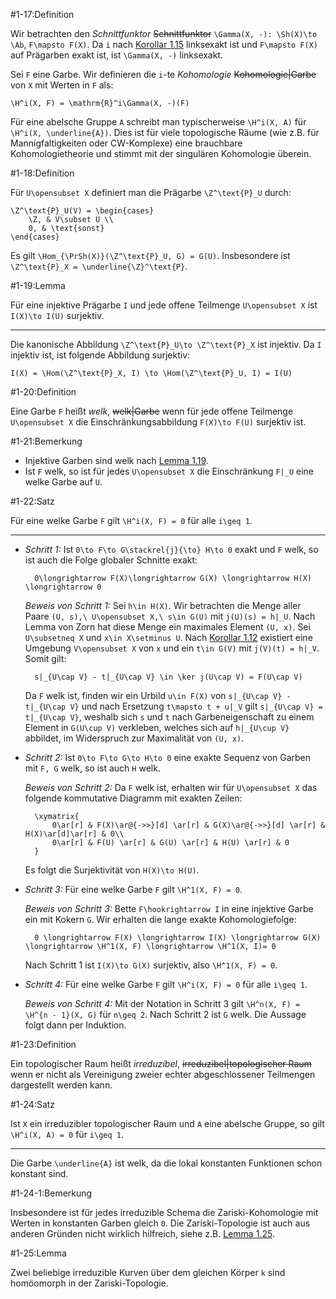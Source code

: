 #1-17:Definition

Wir betrachten den *Schnittfunktor* ~~Schnittfunktor~~ `\Gamma(X, -): \Sh(X)\to \Ab`, `F\mapsto F(X)`. Da `i` nach [Korollar 1.15](#1-15) linksexakt ist und `F\mapsto F(X)` auf Prägarben exakt ist, ist `\Gamma(X, -)` linksexakt.

Sei `F` eine Garbe. Wir definieren die `i`-te *Kohomologie* ~~Kohomologie|Garbe~~ von `X` mit Werten in `F` als:

    \H^i(X, F) = \mathrm{R}^i\Gamma(X, -)(F)

Für eine abelsche Gruppe `A` schreibt man typischerweise `\H^i(X, A)` für `\H^i(X, \underline{A})`. Dies ist für viele topologische Räume (wie z.B. für Mannigfaltigkeiten oder CW-Komplexe) eine brauchbare Kohomologietheorie und stimmt mit der singulären Kohomologie überein.

#1-18:Definition

Für `U\opensubset X` definiert man die Prägarbe `\Z^\text{P}_U` durch:

    \Z^\text{P}_U(V) = \begin{cases}
        \Z, & V\subset U \\
        0, & \text{sonst}
    \end{cases}

Es gilt `\Hom_{\PrSh(X)}(\Z^\text{P}_U, G) = G(U)`. Insbesondere ist `\Z^\text{P}_X = \underline{\Z}^\text{P}`.

#1-19:Lemma

Für eine injektive Prägarbe `I` und jede offene Teilmenge `U\opensubset X` ist `I(X)\to I(U)` surjektiv.

---

Die kanonische Abbildung `\Z^\text{P}_U\to \Z^\text{P}_X` ist injektiv. Da `I` injektiv ist, ist folgende Abbildung surjektiv:

    I(X) = \Hom(\Z^\text{P}_X, I) \to \Hom(\Z^\text{P}_U, I) = I(U)

#1-20:Definition

Eine Garbe `F` heißt *welk*, ~~welk|Garbe~~ wenn für jede offene Teilmenge `U\opensubset X` die Einschränkungsabbildung `F(X)\to F(U)` surjektiv ist.

#1-21:Bemerkung

*   Injektive Garben sind welk nach [Lemma 1.19](#1-19).
*   Ist `F` welk, so ist für jedes `U\opensubset X` die Einschränkung `F|_U` eine welke Garbe auf `U`.

#1-22:Satz

Für eine welke Garbe `F` gilt `\H^i(X, F) = 0` für alle `i\geq 1`.

---

* *Schritt 1:* Ist `0\to F\to G\stackrel{j}{\to} H\to 0` exakt und `F` welk, so ist auch die Folge globaler Schnitte exakt:

        0\longrightarrow F(X)\longrightarrow G(X) \longrightarrow H(X) \longrightarrow 0

  *Beweis von Schritt 1:* Sei `h\in H(X)`. Wir betrachten die Menge aller Paare `(U, s),\ U\opensubset X,\ s\in G(U)` mit `j(U)(s) = h|_U`. Nach Lemma von Zorn hat diese Menge ein maximales Element `(U, x)`. Sei `U\subsetneq X` und `x\in X\setminus U`. Nach [Korollar 1.12](#1-12) existiert eine Umgebung `V\opensubset X` von `x` und ein `t\in G(V)` mit `j(V)(t) = h|_V`. Somit gilt:

        s|_{U\cap V} - t|_{U\cap V} \in \ker j(U\cap V) = F(U\cap V)

  Da `F` welk ist, finden wir ein Urbild `u\in F(X)` von `s|_{U\cap V} - t|_{U\cap V}` und nach Ersetzung `t\mapsto t + u|_V` gilt `s|_{U\cap V} = t|_{U\cap V}`, weshalb sich `s` und `t` nach Garbeneigenschaft zu einem Element in `G(U\cup V)` verkleben, welches sich auf `h|_{U\cup V}` abbildet, im Widerspruch zur Maximalität von `(U, x)`.

* *Schritt 2:* Ist `0\to F\to G\to H\to 0` eine exakte Sequenz von Garben mit `F, G` welk, so ist auch `H` welk.

  *Beweis von Schritt 2:* Da `F` welk ist, erhalten wir für `U\opensubset X` das folgende kommutative Diagramm mit exakten Zeilen:

        \xymatrix{
            0\ar[r] & F(X)\ar@{->>}[d] \ar[r] & G(X)\ar@{->>}[d] \ar[r] & H(X)\ar[d]\ar[r] & 0\\
            0\ar[r] & F(U) \ar[r] & G(U) \ar[r] & H(U) \ar[r] & 0
        }

  Es folgt die Surjektivität von `H(X)\to H(U)`.

* *Schritt 3:* Für eine welke Garbe `F` gilt `\H^1(X, F) = 0`.

  *Beweis von Schritt 3:* Bette `F\hookrightarrow I` in eine injektive Garbe ein mit Kokern `G`. Wir erhalten die lange exakte Kohomologiefolge:

        0 \longrightarrow F(X) \longrightarrow I(X) \longrightarrow G(X) \longrightarrow \H^1(X, F) \longrightarrow \H^1(X, I)= 0

  Nach Schritt 1 ist `I(X)\to G(X)` surjektiv, also `\H^1(X, F) = 0`.

* *Schritt 4:* Für eine welke Garbe `F` gilt `\H^i(X, F) = 0` für alle `i\geq 1`.

  *Beweis von Schritt 4:* Mit der Notation in Schritt 3 gilt `\H^n(X, F) = \H^{n - 1}(X, G)` für `n\geq 2`. Nach Schritt 2 ist `G` welk. Die Aussage folgt dann per Induktion.

#1-23:Definition

Ein topologischer Raum heißt *irreduzibel*, ~~irreduzibel|topologischer Raum~~ wenn er nicht als Vereinigung zweier echter abgeschlossener Teilmengen dargestellt werden kann.

#1-24:Satz

Ist `X` ein irreduzibler topologischer Raum und `A` eine abelsche Gruppe, so gilt `\H^i(X, A) = 0` für `i\geq 1`.

---

Die Garbe `\underline{A}` ist welk, da die lokal konstanten Funktionen schon konstant sind.

#1-24-1:Bemerkung

Insbesondere ist für jedes irreduzible Schema die Zariski-Kohomologie mit Werten in konstanten Garben gleich `0`. Die Zariski-Topologie ist auch aus anderen Gründen nicht wirklich hilfreich, siehe z.B. [Lemma 1.25](#1-25).

#1-25:Lemma

Zwei beliebige irreduzible Kurven über dem gleichen Körper `k` sind homöomorph in der Zariski-Topologie.
